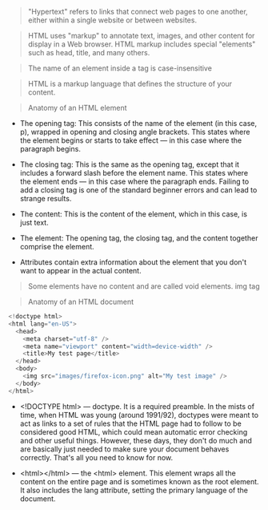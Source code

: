 >"Hypertext" refers to links that connect web pages to one another, either within a single website or between websites.

>HTML uses "markup" to annotate text, images, and other content for display in a Web browser. HTML markup includes special "elements" such as head, title,  and many others.

>The name of an element inside a tag is case-insensitive

>HTML is a markup language that defines the structure of your content.

>Anatomy of an HTML element

 - The opening tag: This consists of the name of the element (in this case, p), wrapped in opening and closing angle brackets. This states where the element begins or starts to take effect — in this case where the paragraph begins.

 - The closing tag: This is the same as the opening tag, except that it includes a forward slash before the element name. This states where the element ends — in this case where the paragraph ends. Failing to add a closing tag is one of the standard beginner errors and can lead to strange results.

 - The content: This is the content of the element, which in this case, is just text.

 - The element: The opening tag, the closing tag, and the content together comprise the element.

 - Attributes contain extra information about the element that you don't want to appear in the actual content.

>Some elements have no content and are called void elements. img tag

>Anatomy of an HTML document

```javascript 
<!doctype html>
<html lang="en-US">
  <head>
    <meta charset="utf-8" />
    <meta name="viewport" content="width=device-width" />
    <title>My test page</title>
  </head>
  <body>
    <img src="images/firefox-icon.png" alt="My test image" />
  </body>
</html>
```

- \<!DOCTYPE html> — doctype. It is a required preamble. In the mists of time, when HTML was young (around 1991/92), doctypes were meant to act as links to a set of rules that the HTML page had to follow to be considered good HTML, which could mean automatic error checking and other useful things. However, these days, they don't do much and are basically just needed to make sure your document behaves correctly. That's all you need to know for now.

- \<html>\</html> — the \<html> element. This element wraps all the content on the entire page and is sometimes known as the root element. It also includes the lang attribute, setting the primary language of the document.